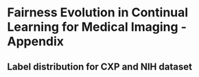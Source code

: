 # Fairness Evolution in Continual Learning for Medical Imaging - Appendix
## Label distribution for CXP and NIH dataset
